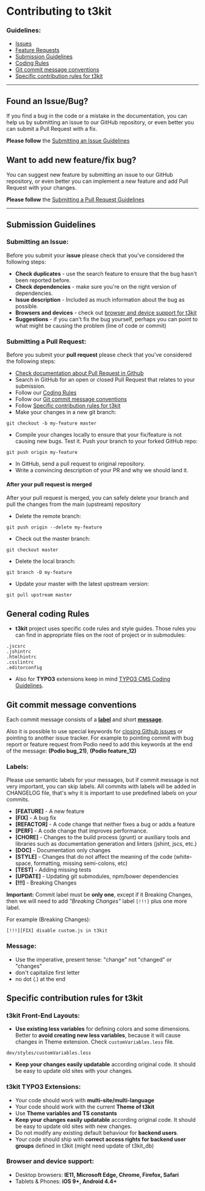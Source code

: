 # Contributing to t3kit

### Guidelines:
- [Issues](#found-an-issuebug)
- [Feature Requests](#want-to-add-new-featurefix-bug)
- [Submission Guidelines](#submission-guidelines)
- [Coding Rules](#general-coding-rules)
- [Git commit message conventions](#git-commit-message-conventions)
- [Specific contribution rules for t3kit](#specific-contribution-rules-for-t3kit)

***

## Found an Issue/Bug?
If you find a bug in the code or a mistake in the documentation, you can help us by submitting an issue to our GitHub repository, or even better you can submit a Pull Request with a fix.

**Please follow** the [Submitting an Issue Guidelines](#submitting-an-issue)


## Want to add new feature/fix bug?
You can suggest new feature by submitting an issue to our GitHub repository, or even better you can implement a new feature and add Pull Request with your changes.

**Please follow** the [Submitting a Pull Request Guidelines](#submitting-a-pull-request)

***

## Submission Guidelines

### Submitting an Issue:
Before you submit your **issue** please check that you've considered the following steps:

- **Check duplicates** - use the search feature to ensure that the bug hasn't been reported before.
- **Check dependencies** - make sure you're on the right version of dependencies.
- **Issue description** - Included as much information about the bug as possible.
- **Browsers and devices** - check out [browser and device support for t3kit](#browser-and-device-support)
- **Suggestions** -  if you can't fix the bug yourself, perhaps you can point to what might be causing the problem (line of code or commit)

### Submitting a Pull Request:
Before you submit your **pull request**  please check that you've considered the following steps:


- [Check documentation about Pull Request in Github](https://help.github.com/articles/using-pull-requests/)
- Search in GitHub for an open or closed Pull Request that relates to your submission.
- Follow our [Coding Rules](#general-coding-rules)
- Follow our [Git commit message conventions](#git-commit-message-conventions)
- Follow [Specific contribution rules for t3kit](#specific-contribution-rules-for-t3kit)
- Make your changes in a new git branch:
```shell
git checkout -b my-feature master
```
- Compile your changes locally to ensure that your fix/feature is not causing new bugs. Test it.
Push your branch to your forked GitHub repo:
```shell
git push origin my-feature
```
- In GitHub, send a pull request to original repository.
- Write a convincing description of your PR and why we should land it.


#### After your pull request is merged

After your pull request is merged, you can safely delete your branch and pull the changes from the main (upstream) repository

- Delete the remote branch:
```shell
git push origin --delete my-feature
```
- Check out the master branch:
```shell
git checkout master
```
- Delete the local branch:
```shell
git branch -D my-feature
```
- Update your master with the latest upstream version:
```shell
git pull upstream master
```


## General coding Rules

- **t3kit** project uses specific code rules and style guides. Those rules you can find in appropriate files on the root of project or in submodules:
```
.jscsrc
.jshintrc
.htmlhintrc
.csslintrc
.editorconfig
```
- Also for **TYPO3** extensions keep in mind [TYPO3 CMS Coding Guidelines](https://docs.typo3.org/typo3cms/CodingGuidelinesReference/Index.html).


## Git commit message conventions

Each commit message consists of a **[label](#labels)** and short **[message](#message)**.

Also it is possible to use special keywords for [closing Github issues](https://help.github.com/articles/closing-issues-via-commit-messages/) or pointing to another issue tracker.
For example to pointing commit with bug report or feature request from Podio need to add this keywords at the end of the message: **(Podio bug_21)**, **(Podio feature_12)**

### Labels:
Please use semantic labels for your messages, but if commit message is not very important, you can skip labels. All commits with labels will be added in CHANGELOG file, that's why it is important to use predefined labels on your commits.

* **[FEATURE]** - A new feature
* **[FIX]** - A bug fix
* **[REFACTOR]** - A code change that neither fixes a bug or adds a feature
* **[PERF]** - A code change that improves performance.
* **[CHORE]** - Changes to the build process (grunt) or auxiliary tools and libraries such as documentation generation and linters (jshint, jscs, etc.)
* **[DOC]** - Documentation only changes
* **[STYLE]** - Changes that do not affect the meaning of the code (white-space, formatting, missing semi-colons, etc)
* **[TEST]** - Adding missing tests
* **[UPDATE]** - Updating git submodules, npm/bower dependencies
* **[!!!]** - Breaking Changes

**Important:** Commit label must be **only one**, except if it Breaking Changes, then we will need to add _"Breaking Changes"_ label `[!!!]` plus one more label.


For example (Breaking Changes):
```
[!!!][FIX] disable custom.js in t3kit
```

### Message:

- Use the imperative, present tense: "change" not "changed" or "changes"
- don't capitalize first letter
- no dot (.) at the end


## Specific contribution rules for t3kit

### t3kit Front-End Layouts:
- **Use existing less variables** for defining colors and some dimensions. Better to **avoid creating new less variables**, because it will cause changes in Theme extension. Check `customVariables.less` file.
```
dev/styles/customVariables.less
```
- **Keep your changes easily updatable** according original code. It should be easy to update old sites with your changes.


### t3kit TYPO3 Extensions:

- Your code should work with **multi-site/multi-language**
- Your code should work with the current **Theme of t3kit**
- Use **Theme variables and TS constants**
- **Keep your changes easily updatable** according original code. It should be easy to update old sites with new changes.
- Do not modify any existing default behaviour for **backend users**.
- Your code should ship with **correct access rights for backend user groups** defined in t3kit (might need update of t3kit_db)

### Browser and device support:
- Desktop browsers: **IE11, Microsoft Edge, Chrome, Firefox, Safari**
- Tablets & Phones: **iOS 9+, Android 4.4+**
